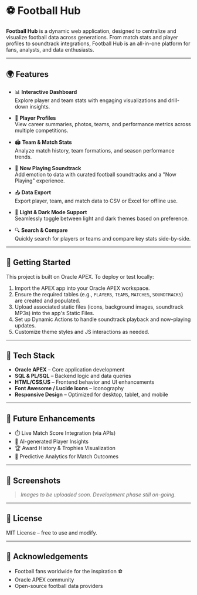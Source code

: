 # ⚽ Football Hub

**Football Hub** is a dynamic web application, designed to centralize and visualize football data across generations. From match stats and player profiles to soundtrack integrations, Football Hub is an all-in-one platform for fans, analysts, and data enthusiasts.

---

## 🌍 Features

- 📊 **Interactive Dashboard**  
  Explore player and team stats with engaging visualizations and drill-down insights.

- 👤 **Player Profiles**  
  View career summaries, photos, teams, and performance metrics across multiple competitions.

- 🏟️ **Team & Match Stats**  
  Analyze match history, team formations, and season performance trends.

- 🎵 **Now Playing Soundtrack**  
  Add emotion to data with curated football soundtracks and a "Now Playing" experience.

- 📤 **Data Export**  
  Export player, team, and match data to CSV or Excel for offline use.

- 🌙 **Light & Dark Mode Support**  
  Seamlessly toggle between light and dark themes based on preference.

- 🔍 **Search & Compare**  
  Quickly search for players or teams and compare key stats side-by-side.

---

## 🚀 Getting Started

This project is built on Oracle APEX. To deploy or test locally:

1. Import the APEX app into your Oracle APEX workspace.
2. Ensure the required tables (e.g., `PLAYERS`, `TEAMS`, `MATCHES`, `SOUNDTRACKS`) are created and populated.
3. Upload associated static files (icons, background images, soundtrack MP3s) into the app's Static Files.
4. Set up Dynamic Actions to handle soundtrack playback and now-playing updates.
5. Customize theme styles and JS interactions as needed.

---

## 📂 Tech Stack

- **Oracle APEX** – Core application development
- **SQL & PL/SQL** – Backend logic and data queries
- **HTML/CSS/JS** – Frontend behavior and UI enhancements
- **Font Awesome / Lucide Icons** – Iconography
- **Responsive Design** – Optimized for desktop, tablet, and mobile

---

## 🎯 Future Enhancements

- ⏱️ Live Match Score Integration (via APIs)
- 🧠 AI-generated Player Insights
- 🏆 Award History & Trophies Visualization
- 🧮 Predictive Analytics for Match Outcomes

---

## 📸 Screenshots

> _Images to be uploaded soon. Development phase still on-going._

---

## 📄 License

MIT License – free to use and modify.

---

## 🙌 Acknowledgements

- Football fans worldwide for the inspiration ⚽  
- Oracle APEX community  
- Open-source football data providers  
